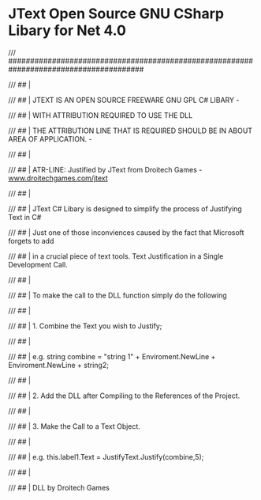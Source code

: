 # JText Open Source GNU CSharp Libary for Net 4.0
/// #######################################################################################

/// ##  |   

/// ##  |   JTEXT IS AN OPEN SOURCE FREEWARE GNU GPL C# LIBARY - 

/// ##  |   WITH ATTRIBUTION REQUIRED TO USE THE DLL

/// ##  |   THE ATTRIBUTION LINE THAT IS REQUIRED SHOULD BE IN ABOUT AREA OF APPLICATION. - 

/// ##  |     

/// ##  |   ATR-LINE: Justified by JText from Droitech Games - www.droitechgames.com/jtext

/// ##  |   

/// ##  |   JText C# Libary is designed to simplify the process of Justifying Text in C#

/// ##  |   Just one of those inconviences caused by the fact that Microsoft forgets to add

/// ##  |   in a crucial piece of text tools. Text Justification in a Single Development Call.

/// ##  |   

/// ##  |   To make the call to the DLL function simply do the following

/// ##  |                

/// ##  |    1. Combine the Text you wish to Justify;

/// ##  |    

/// ##  |    e.g. string combine = "string 1" + Enviroment.NewLine + Enviroment.NewLine + string2;

/// ##  |    

/// ##  |    2. Add the DLL after Compiling to the References of the Project.

/// ##  |    

/// ##  |    3. Make the Call to a Text Object.

/// ##  |    

/// ##  |    e.g. this.label1.Text = JustifyText.Justify(combine,5);

/// ##  |    

/// ##  |    DLL by Droitech Games
